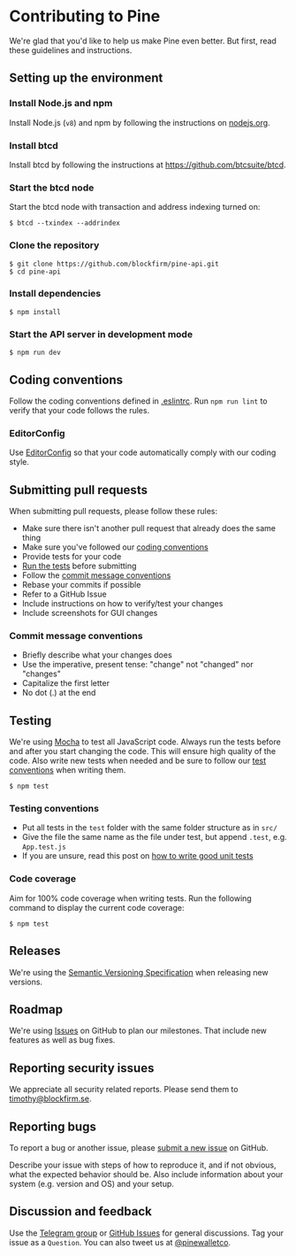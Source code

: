 Contributing to Pine
====================

We're glad that you'd like to help us make Pine even better. But first,
read these guidelines and instructions.

## Setting up the environment

### Install Node.js and npm

Install Node.js (`v8`) and npm by following the instructions on
[nodejs.org](https://nodejs.org/).

### Install btcd

Install btcd by following the instructions at <https://github.com/btcsuite/btcd>.

### Start the btcd node

Start the btcd node with transaction and address indexing turned on:

	$ btcd --txindex --addrindex

### Clone the repository

	$ git clone https://github.com/blockfirm/pine-api.git
	$ cd pine-api

### Install dependencies

	$ npm install

### Start the API server in development mode

	$ npm run dev

## Coding conventions

Follow the coding conventions defined in [.eslintrc](.eslintrc).
Run `npm run lint` to verify that your code follows the rules.

### EditorConfig

Use [EditorConfig](http://editorconfig.org/) so that your code automatically
comply with our coding style.

## Submitting pull requests

When submitting pull requests, please follow these rules:

* Make sure there isn't another pull request that already does the same thing
* Make sure you've followed our [coding conventions](#coding-conventions)
* Provide tests for your code
* [Run the tests](#testing) before submitting
* Follow the [commit message conventions](#commit-message-guidelines)
* Rebase your commits if possible
* Refer to a GitHub Issue
* Include instructions on how to verify/test your changes
* Include screenshots for GUI changes

### Commit message conventions

* Briefly describe what your changes does
* Use the imperative, present tense: "change" not "changed" nor "changes"
* Capitalize the first letter
* No dot (.) at the end

## Testing

We're using [Mocha](https://mochajs.org/) to test all JavaScript code.
Always run the tests before and after you start changing the code. This will
ensure high quality of the code. Also write new tests when needed and be sure to
follow our [test conventions](#test-conventions) when writing them.

	$ npm test

### Testing conventions

* Put all tests in the `test` folder with the same folder structure as in `src/`
* Give the file the same name as the file under test, but append `.test`, e.g. `App.test.js`
* If you are unsure, read this post on [how to write good unit tests](http://blog.stevensanderson.com/2009/08/24/writing-great-unit-tests-best-and-worst-practises/)

### Code coverage

Aim for 100% code coverage when writing tests. Run the following command to
display the current code coverage:

	$ npm test

## Releases

We're using the [Semantic Versioning Specification](http://semver.org/) when
releasing new versions.

## Roadmap

We're using [Issues](https://github.com/blockfirm/pine-api/issues) on
GitHub to plan our milestones. That include new features as well as bug fixes.

## Reporting security issues

We appreciate all security related reports. Please send them to <timothy@blockfirm.se>.

## Reporting bugs

To report a bug or another issue, please [submit a new issue](https://github.com/blockfirm/pine-api/issues/new) on GitHub.

Describe your issue with steps of how to reproduce it, and if not obvious, what
the expected behavior should be. Also include information about your system
(e.g. version and OS) and your setup.

## Discussion and feedback

Use the [Telegram group](https://t.me/pinewallet) or [GitHub Issues](https://github.com/blockfirm/pine-api/issues) for general discussions.
Tag your issue as a `Question`. You can also tweet us at [@pinewalletco](https://twitter.com/pinewalletco).

